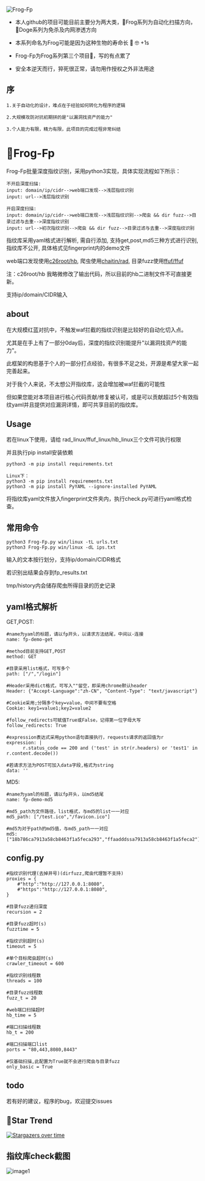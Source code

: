 ![Frog-Fp](https://socialify.git.ci/timwhitez/Frog-Fp/image?description=1&font=Raleway&forks=1&issues=1&language=1&logo=https%3A%2F%2Favatars1.githubusercontent.com%2Fu%2F36320909&owner=1&pattern=Circuit%20Board&stargazers=1&theme=Light)

- 本人github的项目可能目前主要分为两大类，🐸Frog系列为自动化扫描方向，🐶Doge系列为免杀及内网渗透方向

- 本系列命名为Frog可能是因为这种生物的寿命长 🐸 🤓 +1s 

- Frog-Fp为Frog系列第三个项目🐸，写的有点累了

- 安全本逆天而行，猝死很正常，请勿用作授权之外非法用途

## 序
```
1.关于自动化的设计，难点在于经验如何转化为程序的逻辑

2.大规模攻防对抗初期拼的是"以漏洞找资产的能力"

3.个人能力有限，精力有限，此项目的完成过程非常纠结
```
# 🐸Frog-Fp

Frog-Fp批量深度指纹识别，采用python3实现，具体实现流程如下所示：

```
不开启深度扫描:
input: domain/ip/cidr-->web端口发现-->浅层指纹识别
input: url-->浅层指纹识别

开启深度扫描:
input: domain/ip/cidr-->web端口发现-->浅层指纹识别-->爬虫 && dir fuzz-->目录过滤与去重-->深度指纹识别
input: url-->初次指纹识别-->爬虫 && dir fuzz-->目录过滤与去重-->深度指纹识别
```
指纹库采用yaml格式进行解析, 需自行添加, 支持get,post,md5三种方式进行识别, 指纹库不公开, 具体格式见fingerprint内的demo文件

web端口发现使用[c26root/hb](https://github.com/c26root/hb), 爬虫使用[chaitin/rad](https://github.com/chaitin/rad), 目录fuzz使用[ffuf/ffuf](https://github.com/ffuf/ffuf)

注：c26root/hb 我略微修改了输出代码，所以目前的hb二进制文件不可直接更新。

支持ip/domain/CIDR输入

## about

在大规模红蓝对抗中，不触发waf拦截的指纹识别是比较好的自动化切入点。

尤其是在手上有了一部分0day后，深度的指纹识别能提升"以漏洞找资产的能力"。

此框架的构思基于个人的一部分打点经验，有很多不足之处，开源是希望大家一起完善起来。

对于我个人来说，不太想公开指纹库，这会增加被waf拦截的可能性

但如果您能对本项目进行核心代码贡献/修复被认可，或是可以贡献超过5个有效指纹yaml并且提供对应漏洞详情，即可共享目前的指纹库。

## Usage
若在linux下使用，请给 rad_linux/ffuf_linux/hb_linux三个文件可执行权限

并且执行pip install安装依赖
```
python3 -m pip install requirements.txt

Linux下：
python3 -m pip install requirements.txt
python3 -m pip install PyYAML --ignore-installed PyYAML
```
将指纹库yaml文件放入fingerprint文件夹内，执行check.py可进行yaml格式检查。

## 常用命令
```
python3 Frog-Fp.py win/linux -tL urls.txt
python3 Frog-Fp.py win/linux -dL ips.txt
```
输入的文本按行划分，支持ip/domain/CIDR格式

若识别出结果会存到fp_results.txt

tmp/history内会储存爬虫所得目录的历史记录

## yaml格式解析

GET,POST:
```
#name为yaml的标题，请以fp开头，以请求方法结尾，中间以-连接
name: fp-demo-get

#method目前支持GET,POST
method: GET

#目录采用list格式，可写多个
path: ["/","/login"]

#Header采用dict格式，可写入""留空，即采用chrome默认header
Header: {"Accept-Language":"zh-CN", "Content-Type": "text/javascript"}

#Cookie采用;分隔多个key=value，中间不要有空格
Cookie: key1=value1;key2=value2

#follow_redirects可赋值True或False，记得第一位字母大写
follow_redirects: True

#expression表达式采用python语句直接执行，requests请求的返回值为r
expression: |
      r.status_code == 200 and ('test' in str(r.headers) or 'test1' in r.content.decode())

#若请求方法为POST可加入data字段,格式为string
data: ''

```

MD5:
```
#name为yaml的标题，请以fp开头，以md5结尾
name: fp-demo-md5

#md5_path为文件路径，list格式，与md5的list一一对应
md5_path: ["/test.ico","/favicon.ico"]

#md5为对于path的md5值，与md5_path一一对应
md5: ["18b786ca7913a58cb8463f1a5feca293","ffaadddssa7913a58cb8463f1a5feca2"]

```

## config.py

```
#指纹识别代理(去掉井号)(dirfuzz,爬虫代理暂不支持)
proxies = {
	#"http":"http://127.0.0.1:8080",
	#"https":"http://127.0.0.1:8080",
}

#目录fuzz递归深度
recursion = 2

#目录fuzz超时(s)
fuzztime = 5

#指纹识别超时(s)
timeout = 5

#单个目标爬虫超时(s)
crawler_timeout = 600

#指纹识别线程数
threads = 100

#目录fuzz线程数
fuzz_t = 20

#web端口扫描超时
hb_time = 5

#端口扫描线程数
hb_t = 200

#端口扫描端口list
ports = "80,443,8080,8443"

#仅基础扫描,此配置为True就不会进行爬虫与目录fuzz
only_basic = True

```

## todo
若有好的建议，程序的bug，欢迎提交issues

## 🚀Star Trend
[![Stargazers over time](https://starchart.cc/timwhitez/Frog-Fp.svg)](https://starchart.cc/timwhitez/Frog-Fp)

## 指纹库check截图

![image1](https://raw.githubusercontent.com/timwhitez/Frog-Fp/main/check.png)
